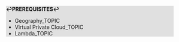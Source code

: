 <div style="margin:2em; background-color: #e0e0e0;">

<strong>↩PREREQUISITES↩</strong>

 * Geography_TOPIC
 * Virtual Private Cloud_TOPIC
 * Lambda_TOPIC

</div>

